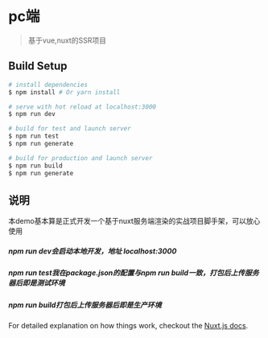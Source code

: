# pc端

> 基于vue,nuxt的SSR项目

## Build Setup

``` bash
# install dependencies
$ npm install # Or yarn install

# serve with hot reload at localhost:3000
$ npm run dev

# build for test and launch server
$ npm run test
$ npm run generate

# build for production and launch server
$ npm run build
$ npm run generate
```
## 说明
本demo基本算是正式开发一个基于nuxt服务端渲染的实战项目脚手架，可以放心使用
##### npm run dev会启动本地开发，地址 localhost:3000
##### npm run test我在package.json的配置与npm run build一致，打包后上传服务器后即是测试环境
##### npm run build打包后上传服务器后即是生产环境

For detailed explanation on how things work, checkout the [Nuxt.js docs](https://github.com/nuxt/nuxt.js).

